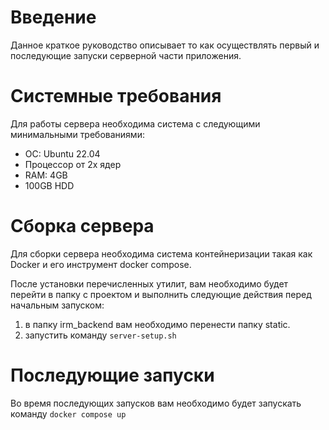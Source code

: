 # Введение
Данное краткое руководство описывает то как осуществлять первый и последующие запуски серверной части приложения.

# Системные требования
Для работы сервера необходима система с следующими минимальными требованиями:
- ОС: Ubuntu 22.04
- Процессор от 2x ядер
- RAM: 4GB
- 100GB HDD

# Сборка сервера
Для сборки сервера необходима система контейнеризации такая как Docker и его инструмент docker compose.

После установки перечисленных утилит, вам необходимо будет перейти в папку с проектом и выполнить следующие действия перед начальным запуском:

1. в папку irm_backend вам необходимо перенести папку static.
2. запустить команду `server-setup.sh`

# Последующие запуски
Во время последующих запусков вам необходимо будет запускать команду `docker compose up`

